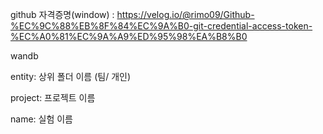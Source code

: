 github 자격증명(window) : https://velog.io/@rimo09/Github-%EC%9C%88%EB%8F%84%EC%9A%B0-git-credential-access-token-%EC%A0%81%EC%9A%A9%ED%95%98%EA%B8%B0

wandb

entity: 상위 폴더 이름 (팀/ 개인)

project: 프로젝트 이름

name: 실험 이름